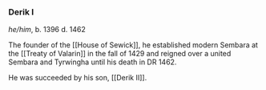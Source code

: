 ### Derik I
*he/him*, b. 1396 d. 1462

The founder of the [[House of Sewick]], he established modern Sembara at the [[Treaty of Valarin]] in the fall of 1429 and reigned over a united Sembara and Tyrwingha until his death in DR 1462.

He was succeeded by his son, [[Derik II]]. 




